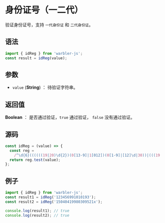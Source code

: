 # 身份证号（一二代）

验证身份证号，支持 `一代身份证` 和 `二代身份证`。

## 语法

```js
import { idReg } from 'warbler-js';
const result = idReg(value);
```

## 参数

- `value` (**String**) ： 待验证字符串。

## 返回值

**Boolean** ： 是否通过验证，`true` 通过验证， `false` 没有通过验证。

## 源码

```js
const idReg = (value) => {
  const reg =
    /^\d{6}((((((19|20)\d{2})(0[13-9]|1[012])(0[1-9]|[12]\d|30))|(((19|20)\d{2})(0[13578]|1[02])31)|((19|20)\d{2})02(0[1-9]|1\d|2[0-8])|((((19|20)([13579][26]|[2468][048]|0[48]))|(2000))0229))\d{3})|((((\d{2})(0[13-9]|1[012])(0[1-9]|[12]\d|30))|((\d{2})(0[13578]|1[02])31)|((\d{2})02(0[1-9]|1\d|2[0-8]))|(([13579][26]|[2468][048]|0[048])0229))\d{2}))(\d|X|x)$/;
  return reg.test(value);
};
```

## 例子

```js
import { idReg } from 'warbler-js';
const result1 = idReg('123456991010193');
const result2 = idReg('15040419980309521x');

console.log(result1); // true
console.log(result2); // true
```
